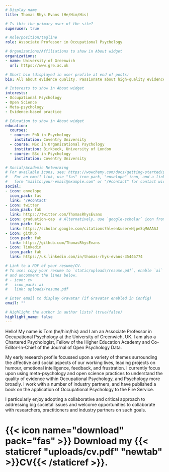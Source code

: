 ```yaml
---
# Display name
title: Thomas Rhys Evans (He/Him/His)

# Is this the primary user of the site?
superuser: true

# Role/position/tagline
role: Associate Professor in Occupational Psychology

# Organizations/Affiliations to show in About widget
organizations:
- name: University of Greenwich
  url: https://www.gre.ac.uk

# Short bio (displayed in user profile at end of posts)
bio: All about evidence quality. Passionate about high-quality evidence creation, synthesis/evaluation and application.

# Interests to show in About widget
interests:
- Occupational Psychology
- Open Science
- Meta-psychology
- Evidence-based practice

# Education to show in About widget
education:
  courses:
  - course: PhD in Psychology
    institution: Coventry University
  - course: MSc in Organizational Psychology
    institution: Birkbeck, University of London
  - course: BSc in Psychology
    institution: Coventry University

# Social/Academic Networking
# For available icons, see: https://wowchemy.com/docs/getting-started/page-builder/#icons
#   For an email link, use "fas" icon pack, "envelope" icon, and a link in the
#   form "mailto:your-email@example.com" or "/#contact" for contact widget.
social:
- icon: envelope
  icon_pack: fas
  link: '/#contact'
- icon: twitter
  icon_pack: fab
  link: https://twitter.com/ThomasRhysEvans
- icon: graduation-cap  # Alternatively, use `google-scholar` icon from `ai` icon pack
  icon_pack: fas
  link: https://scholar.google.com/citations?hl=en&user=NjpeSqMAAAAJ
- icon: github
  icon_pack: fab
  link: https://github.com/ThomasRhysEvans
- icon: linkedin
  icon_pack: fab
  link: https://uk.linkedin.com/in/thomas-rhys-evans-35446774

# Link to a PDF of your resume/CV.
# To use: copy your resume to `static/uploads/resume.pdf`, enable `ai` icons in `params.toml`, 
# and uncomment the lines below.
# - icon: cv
#   icon_pack: ai
#   link: uploads/resume.pdf

# Enter email to display Gravatar (if Gravatar enabled in Config)
email: ""

# Highlight the author in author lists? (true/false)
highlight_name: false
---
```


Hello! My name is Tom (he/him/his) and I am an Associate Professor in Occupational Psychology at the University of Greenwich, UK. I am also a Chartered Psychologist, Fellow of the Higher Education Academy and Co-Editor-In-Chief of the Journal of Open Psychology Data.

My early research profile focussed upon a variety of themes surrounding the affective and social aspects of our working lives, leading projects on humour, emotional intelligence, feedback, and frustration. I currently focus upon using meta-psychology and open science practices to understand the quality of evidence within Occupational Psychology, and Psychology more broadly. I work with a number of industry partners, and have published a book on the application of Occupational Psychology to the Fire Service. 

I particularly enjoy adopting a collaborative and critical approach to addressing big societal issues and welcome opportunities to collaborate with researchers, practitioners and industry partners on such goals.

# {{< icon name="download" pack="fas" >}} Download my {{< staticref "uploads/cv.pdf" "newtab" >}}CV{{< /staticref >}}.
